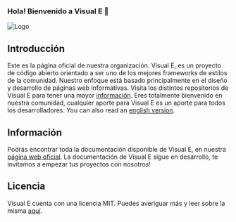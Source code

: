 ### Hola! Bienvenido a Visual E 👋
![Logo](https://github.com/ManuelR1212/Visual-E-Framework/assets/156364733/9d4b5ef5-a93d-4986-90eb-c28015a10c66)


## Introducción

Este es la página oficial de nuestra organización. Visual E, es un proyecto de código abierto orientado a ser uno de los mejores frameworks de estilos de la comunidad. Nuestro enfoque está basado principalmente en el diseño y desarrollo de páginas web informativas. Visita los distintos repositorios de Visual E para tener una mayor [información](https://github.com/visual-e-ve/visual-e-framework.git). Eres totalmente bienvenido en nuestra comunidad, cualquier aporte para Visual E es un aporte para todos los desarrolladores. You can also read an [english version](https://github.com/visual-e-ve/visual-e-framework/blob/master/README-en.md).

## Información

Podrás encontrar toda la documentación disponible de Visual E, en nuestra [página web oficial](https://visual-e-ve.github.io/visuale-page/). La documentación de Visual E sigue en desarrollo, te invitamos a empezar tus proyectos con nosotros!

## Licencia

Visual E cuenta con una licencia MIT. Puedes averiguar más y leer sobre la misma [aquí](https://github.com/visual-e-ve/visual-e-framework/blob/master/LICENCE.md).
